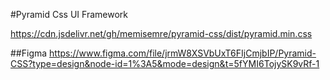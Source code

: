 #Pyramid Css
UI Framework


https://cdn.jsdelivr.net/gh/memisemre/pyramid-css/dist/pyramid.min.css

##Figma
https://www.figma.com/file/jrmW8XSVbUxT6FIjCmjbIP/Pyramid-CSS?type=design&node-id=1%3A5&mode=design&t=5fYMI6TojySK9vRf-1
